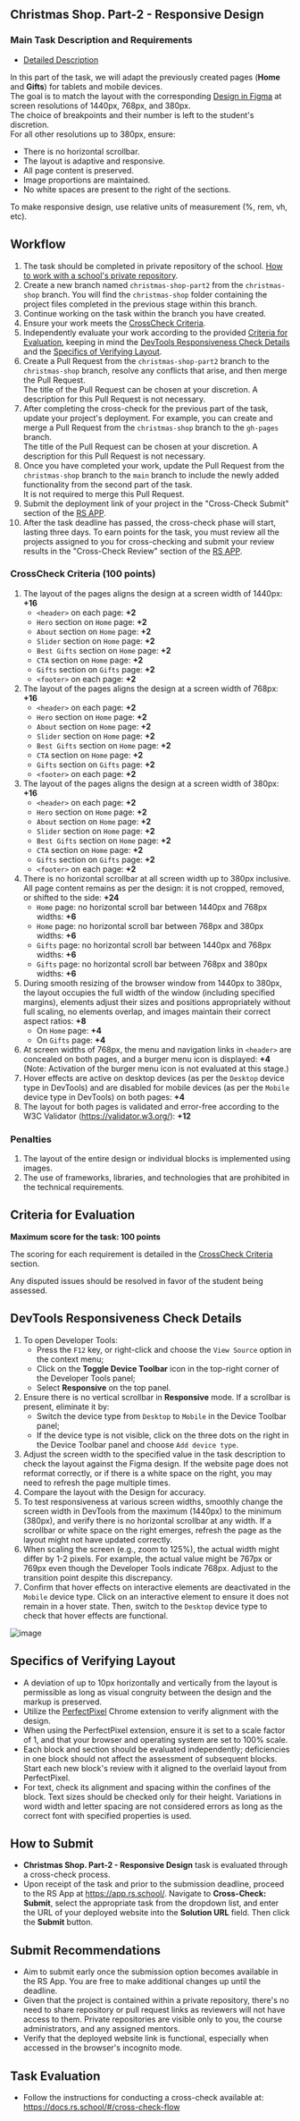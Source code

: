 ## Christmas Shop. Part-2 - Responsive Design

### Main Task Description and Requirements

- [Detailed Description](christmas-shop.md)

In this part of the task, we will adapt the previously created pages (**Home** and **Gifts**) for tablets and mobile devices.  
The goal is to match the layout with the corresponding [Design in Figma](https://www.figma.com/design/zTB01BwWZVoXYK5atH3eZT/Cristmas-Shop) at screen resolutions of 1440px, 768px, and 380px.  
The choice of breakpoints and their number is left to the student's discretion.  
For all other resolutions up to 380px, ensure:

- There is no horizontal scrollbar.
- The layout is adaptive and responsive.
- All page content is preserved.
- Image proportions are maintained.
- No white spaces are present to the right of the sections.

To make responsive design, use relative units of measurement (%, rem, vh, etc).

## Workflow

1. The task should be completed in private repository of the school. [How to work with a school's private repository](https://docs.rs.school/#/private-repository).
2. Create a new branch named `christmas-shop-part2` from the `christmas-shop` branch. You will find the `christmas-shop` folder containing the project files completed in the previous stage within this branch.
3. Continue working on the task within the branch you have created.
4. Ensure your work meets the [CrossCheck Criteria](#crosscheck-criteria).
5. Independently evaluate your work according to the provided [Criteria for Evaluation](#criteria-for-evaluation), keeping in mind the [DevTools Responsiveness Check Details](#devtools-responsiveness-check-details) and the [Specifics of Verifying Layout](#specifics-of-verifying-layout).
6. Create a Pull Request from the `christmas-shop-part2` branch to the `christmas-shop` branch, resolve any conflicts that arise, and then merge the Pull Request.  
   The title of the Pull Request can be chosen at your discretion. A description for this Pull Request is not necessary.
7. After completing the cross-check for the previous part of the task, update your project's deployment. For example, you can create and merge a Pull Request from the `christmas-shop` branch to the `gh-pages` branch.  
   The title of the Pull Request can be chosen at your discretion. A description for this Pull Request is not necessary.
8. Once you have completed your work, update the Pull Request from the `christmas-shop` branch to the `main` branch to include the newly added functionality from the second part of the task.  
   It is not required to merge this Pull Request.
9. Submit the deployment link of your project in the "Cross-Check Submit" section of the [RS APP](https://app.rs.school/).
10. After the task deadline has passed, the cross-check phase will start, lasting three days. To earn points for the task, you must review all the projects assigned to you for cross-checking and submit your review results in the "Cross-Check Review" section of the [RS APP](https://app.rs.school/).

### CrossCheck Criteria (100 points)

1. The layout of the pages aligns the design at a screen width of 1440px: **+16**
   - `<header>` on each page: **+2**
   - `Hero` section on `Home` page: **+2**
   - `About` section on `Home` page: **+2**
   - `Slider` section on `Home` page: **+2**
   - `Best Gifts` section on `Home` page: **+2**
   - `CTA` section on `Home` page: **+2**
   - `Gifts` section on `Gifts` page: **+2**
   - `<footer>` on each page: **+2**
2. The layout of the pages aligns the design at a screen width of 768px: **+16**
   - `<header>` on each page: **+2**
   - `Hero` section on `Home` page: **+2**
   - `About` section on `Home` page: **+2**
   - `Slider` section on `Home` page: **+2**
   - `Best Gifts` section on `Home` page: **+2**
   - `CTA` section on `Home` page: **+2**
   - `Gifts` section on `Gifts` page: **+2**
   - `<footer>` on each page: **+2**
3. The layout of the pages aligns the design at a screen width of 380px: **+16**
   - `<header>` on each page: **+2**
   - `Hero` section on `Home` page: **+2**
   - `About` section on `Home` page: **+2**
   - `Slider` section on `Home` page: **+2**
   - `Best Gifts` section on `Home` page: **+2**
   - `CTA` section on `Home` page: **+2**
   - `Gifts` section on `Gifts` page: **+2**
   - `<footer>` on each page: **+2**
4. There is no horizontal scrollbar at all screen width up to 380px inclusive. All page content remains as per the design: it is not cropped, removed, or shifted to the side: **+24**
   - `Home` page: no horizontal scroll bar between 1440px and 768px widths: **+6**
   - `Home` page: no horizontal scroll bar between 768px and 380px widths: **+6**
   - `Gifts` page: no horizontal scroll bar between 1440px and 768px widths: **+6**
   - `Gifts` page: no horizontal scroll bar between 768px and 380px widths: **+6**
5. During smooth resizing of the browser window from 1440px to 380px, the layout occupies the full width of the window (including specified margins), elements adjust their sizes and positions appropriately without full scaling, no elements overlap, and images maintain their correct aspect ratios: **+8**
   - On `Home` page: **+4**
   - On `Gifts` page: **+4**
6. At screen widths of 768px, the menu and navigation links in `<header>` are concealed on both pages, and a burger menu icon is displayed: **+4**  
   (Note: Activation of the burger menu icon is not evaluated at this stage.)
7. Hover effects are active on desktop devices (as per the `Desktop` device type in DevTools) and are disabled for mobile devices (as per the `Mobile` device type in DevTools) on both pages: **+4**
8. The layout for both pages is validated and error-free according to the W3C Validator (https://validator.w3.org/): **+12**

### Penalties

1. The layout of the entire design or individual blocks is implemented using images.
2. The use of frameworks, libraries, and technologies that are prohibited in the technical requirements.

## Criteria for Evaluation

**Maximum score for the task: 100 points**

The scoring for each requirement is detailed in the [CrossCheck Criteria](#crosscheck-criteria) section.  

Any disputed issues should be resolved in favor of the student being assessed.

## DevTools Responsiveness Check Details

1. To open Developer Tools:
   - Press the `F12` key, or right-click and choose the `View Source` option in the context menu;
   - Click on the **Toggle Device Toolbar** icon in the top-right corner of the Developer Tools panel;
   - Select **Responsive** on the top panel.
2. Ensure there is no vertical scrollbar in **Responsive** mode. If a scrollbar is present, eliminate it by:
   - Switch the device type from `Desktop` to `Mobile` in the Device Toolbar panel;
   - If the device type is not visible, click on the three dots on the right in the Device Toolbar panel and choose `Add device type`.
3. Adjust the screen width to the specified value in the task description to check the layout against the Figma design. If the website page does not reformat correctly, or if there is a white space on the right, you may need to refresh the page multiple times.
4. Compare the layout with the Design for accuracy.
5. To test responsiveness at various screen widths, smoothly change the screen width in DevTools from the maximum (1440px) to the minimum (380px), and verify there is no horizontal scrollbar at any width. If a scrollbar or white space on the right emerges, refresh the page as the layout might not have updated correctly.
6. When scaling the screen (e.g., zoom to 125%), the actual width might differ by 1-2 pixels. For example, the actual value might be 767px or 769px even though the Developer Tools indicate 768px. Adjust to the transition point despite this discrepancy.
7. Confirm that hover effects on interactive elements are deactivated in the `Mobile` device type. Click on an interactive element to ensure it does not remain in a hover state. Then, switch to the `Desktop` device type to check that hover effects are functional.

![image](https://user-images.githubusercontent.com/73646765/223966120-845e2526-c54c-4611-8173-db5f9a2c3faa.png)

## Specifics of Verifying Layout

- A deviation of up to 10px horizontally and vertically from the layout is permissible as long as visual congruity between the design and the markup is preserved.
- Utilize the [PerfectPixel](https://chrome.google.com/webstore/detail/perfectpixel-by-welldonec/dkaagdgjmgdmbnecmcefdhjekcoceebi?hl=ru) Chrome extension to verify alignment with the design.
- When using the PerfectPixel extension, ensure it is set to a scale factor of 1, and that your browser and operating system are set to 100% scale.
- Each block and section should be evaluated independently; deficiencies in one block should not affect the assessment of subsequent blocks. Start each new block's review with it aligned to the overlaid layout from PerfectPixel.
- For text, check its alignment and spacing within the confines of the block. Text sizes should be checked only for their height. Variations in word width and letter spacing are not considered errors as long as the correct font with specified properties is used.

## How to Submit

- **Christmas Shop. Part-2 - Responsive Design** task is evaluated through a cross-check process.
- Upon receipt of the task and prior to the submission deadline, proceed to the RS App at https://app.rs.school/. Navigate to **Cross-Check: Submit**, select the appropriate task from the dropdown list, and enter the URL of your deployed website into the **Solution URL** field. Then click the **Submit** button.

## Submit Recommendations

- Aim to submit early once the submission option becomes available in the RS App. You are free to make additional changes up until the deadline.
- Given that the project is contained within a private repository, there's no need to share repository or pull request links as reviewers will not have access to them. Private repositories are visible only to you, the course administrators, and any assigned mentors.
- Verify that the deployed website link is functional, especially when accessed in the browser's incognito mode.

## Task Evaluation

- Follow the instructions for conducting a cross-check available at: https://docs.rs.school/#/cross-check-flow
